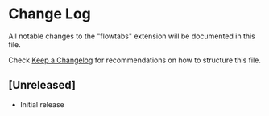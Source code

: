 # Change Log

All notable changes to the "flowtabs" extension will be documented in this file.

Check [Keep a Changelog](http://keepachangelog.com/) for recommendations on how to structure this file.

## [Unreleased]

- Initial release